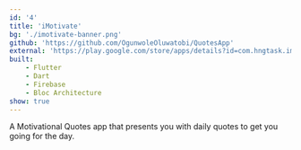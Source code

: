 ```yaml
---
id: '4'
title: 'iMotivate'
bg: './imotivate-banner.png'
github: 'https://github.com/OgunwoleOluwatobi/QuotesApp'
external: 'https://play.google.com/store/apps/details?id=com.hngtask.imotivate'
built:
    - Flutter
    - Dart
    - Firebase
    - Bloc Architecture
show: true
---
```


A Motivational Quotes app that presents you with daily quotes to get you going for the day.